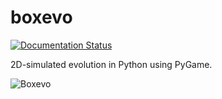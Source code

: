boxevo
======

[![Documentation Status](https://readthedocs.org/projects/boxevo/badge/?version=latest)](https://boxevo.readthedocs.io/en/latest/?badge=latest)


2D-simulated evolution in Python using PyGame.

![Boxevo](https://media.giphy.com/media/cjcK4Ux5AZkw11UTNR/giphy.gif)
